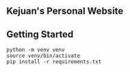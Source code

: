 ## Kejuan's Personal Website


## Getting Started

```
python -m venv venv
source venv/bin/activate
pip install -r requirements.txt
```